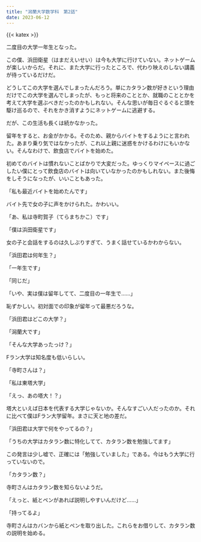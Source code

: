 ```yaml
---
title: "潟蘭大学数学科　第2話"
date: 2023-06-12
---
```


{{< katex >}}

二度目の大学一年生となった。

この僕、浜田衛星（はまだえいせい）は今も大学に行けていない。ネットゲームが楽しいからだ。それに、また大学に行ったところで、代わり映えのしない講義が待っているだけだ。

どうしてこの大学を選んでしまったんだろう。単にカタラン数が好きという理由だけでこの大学を選んでしまったが、もっと将来のこととか、就職のこととかを考えて大学を選ぶべきだったのかもしれない。そんな思いが毎日ぐるぐると頭を駆け巡るので、それをかき消すようにネットゲームに逃避する。

だが、この生活も長くは続かなかった。

留年をすると、お金がかかる。そのため、親からバイトをするようにと言われた。あまり乗り気ではなかったが、これ以上親に迷惑をかけるわけにもいかない。そんなわけで、飲食店でバイトを始めた。

初めてのバイトは慣れないことばかりで大変だった。ゆっくりマイペースに過ごしたい僕にとって飲食店のバイトは向いていなかったのかもしれない。また後悔をしそうになったが、いいこともあった。

「私も最近バイトを始めたんです」

バイト先で女の子に声をかけられた。かわいい。

「あ、私は寺町賀子（てらまちかこ）です」

「僕は浜田衛星です」

女の子と会話をするのは久しぶりすぎて、うまく話せているかわからない。

「浜田君は何年生？」

「一年生です」

「同じだ」

「いや、実は僕は留年してて、二度目の一年生で……」

恥ずかしい。初対面での印象が留年って最悪だろうな。

「浜田君はどこの大学？」

「潟蘭大です」

「そんな大学あったっけ？」

Fラン大学は知名度も低いらしい。

「寺町さんは？」

「私は東塔大学」

「えっ、あの塔大！？」

塔大といえば日本を代表する大学じゃないか。そんなすごい人だったのか。それに比べて僕はFラン大学留年。まさに天と地の差だ。

「浜田君は大学で何をやってるの？」

「うちの大学はカタラン数に特化してて、カタラン数を勉強してます」

この発言は少し嘘で、正確には「勉強していました」である。今はもう大学に行っていないので。

「カタラン数？」

寺町さんはカタラン数を知らないようだ。

「えっと、紙とペンがあれば説明しやすいんだけど……」

「持ってるよ」

寺町さんはカバンから紙とペンを取り出した。これらをお借りして、カタラン数の説明を始める。

